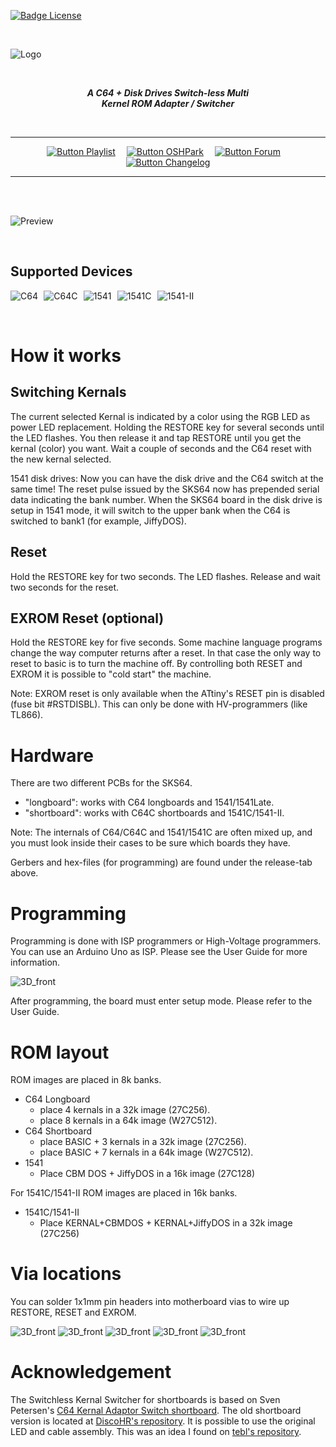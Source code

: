 
[![Badge License]][License]

<br>

![Logo]

<br>

<div align = center>

***A C64 + Disk Drives Switch-less Multi*** <br>
***Kernel ROM Adapter / Switcher***

<br>

---

[![Button Playlist]][Playlist]   
[![Button OSHPark]][OSHPark]   
[![Button Forum]][Forum]   
[![Button Changelog]][Changelog]

---

</div>

<br>
<br>

![Preview]

<br>

## Supported Devices

![C64]  ![C64C]  ![1541]  ![1541C]  ![1541-II] 

<br>

# How it works

## Switching Kernals

The current selected Kernal is indicated by a color using the RGB LED as power LED replacement. Holding the RESTORE key for several seconds until the LED flashes. You then release it and tap RESTORE until you get the kernal (color) you want. Wait a couple of seconds and the C64 reset with the new kernal selected.

1541 disk drives:
Now you can have the disk drive and the C64 switch at the same time! The reset pulse issued by the SKS64 now has prepended serial data indicating the bank number. When the SKS64 board in the disk drive is setup in 1541 mode, it will switch to the upper bank when the C64 is switched to bank1 (for example, JiffyDOS).

## Reset

Hold the RESTORE key for two seconds. The LED flashes. Release and wait two seconds for the reset.

## EXROM Reset (optional)

Hold the RESTORE key for five seconds. Some machine language programs change the way computer returns after a reset. In that case the only way to reset to basic is to turn the machine off. By controlling both RESET and EXROM it is possible to "cold start" the machine.

Note: EXROM reset is only available when the ATtiny's RESET pin is disabled (fuse bit #RSTDISBL). This can only be done with HV-programmers (like TL866).

# Hardware

There are two different PCBs for the SKS64.
- "longboard": works with C64 longboards and 1541/1541Late.
- "shortboard": works with C64C shortboards and 1541C/1541-II.

Note: The internals of C64/C64C and 1541/1541C are often mixed up, and you must look inside their cases to be sure which boards they have.

Gerbers and hex-files (for programming) are found under the release-tab above.

# Programming

Programming is done with ISP programmers or High-Voltage programmers. You can use an Arduino Uno as ISP. Please see the User Guide for more information.

![3D_front](User&#32;Guide/media/programming_isp.png)

After programming, the board must enter setup mode. Please refer to the User Guide.

# ROM layout

ROM images are placed in 8k banks.
- C64 Longboard
  - place 4 kernals in a 32k image (27C256).
  - place 8 kernals in a 64k image (W27C512).
- C64 Shortboard
  - place BASIC + 3 kernals in a 32k image (27C256).
  - place BASIC + 7 kernals in a 64k image (W27C512).
- 1541
  - Place CBM DOS + JiffyDOS in a 16k image (27C128)

For 1541C/1541-II ROM images are placed in 16k banks.
- 1541C/1541-II
  - Place KERNAL+CBMDOS + KERNAL+JiffyDOS in a 32k image (27C256)


# Via locations
You can solder 1x1mm pin headers into motherboard vias to wire up RESTORE, RESET and EXROM.

![3D_front](User&#32;Guide/media/wiring_326298.png)
![3D_front](User&#32;Guide/media/wiring_250407.png)
![3D_front](User&#32;Guide/media/wiring_250425.png)
![3D_front](User&#32;Guide/media/wiring_250466.png)
![3D_front](User&#32;Guide/media/wiring_250469.png)

# Acknowledgement

The Switchless Kernal Switcher for shortboards is based on Sven Petersen's [C64 Kernal Adaptor Switch shortboard](https://github.com/svenpetersen1965/C64-Kernal-Adaptor-Switch-short-board-). The old shortboard version is located at [DiscoHR's repository](https://github.com/discoHR/C64C-C128-multikernal-adapter). It is possible to use the original LED and cable assembly. This was an idea I found on [tebl's repository](https://github.com/tebl/C64-Kernal-Switcher).

<br>


<!----------------------------------------------------------------------------->

[Playlist]: https://www.youtube.com/playlist?list=PLtQOf_JULmrQTB7486X5pXG1Aaxbl_RdE
[OSHPark]: https://oshpark.com/profiles/bwack 'Order The Board'
[Forum]: http://www.lemon64.com/forum/viewtopic.php?p=747333 'Lemon64 Forum Post'

[Changelog]: Documentation/Changelog.md
[Preview]: User%20Guide/media/Board_overview.png
[License]: LICENSE
[Logo]: User%20Guide/media/SKS64-Logos-Ver2.png

[Badge License]: https://img.shields.io/badge/Open_Hardware-1.2-292961?style=for-the-badge


<!--------------------------------{ Devices }---------------------------------->

[1541-II]: https://img.shields.io/badge/１５４１－ＩＩ-d7cdbb?style=flat
[1541C]: https://img.shields.io/badge/１５４１Ｃ-d7cdbb?style=flat
[1541]: https://img.shields.io/badge/１５４１-d7cdbb?style=flat
[C64C]: https://img.shields.io/badge/Ｃ６４Ｃ-d7cdbb?style=flat
[C64]: https://img.shields.io/badge/Ｃ６４-d7cdbb?style=flat


<!--------------------------------{ Buttons }---------------------------------->

[Button Changelog]: https://img.shields.io/badge/Changelog-19abdd?style=for-the-badge&logoColor=white&logo=AzureArtifacts
[Button Playlist]: https://img.shields.io/badge/Playlist-d13434?style=for-the-badge&logoColor=white&logo=Youtube
[Button OSHPark]: https://img.shields.io/badge/OSHPark-752c8d?style=for-the-badge&logoColor=white&logo=Houzz
[Button Forum]: https://img.shields.io/badge/Forum-5287B8?style=for-the-badge
